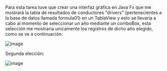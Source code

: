 Para esta tarea tuve que crear una interfaz gráfica en Java Fx que me mostrará  la tabla de resultados de conductores "drivers" (pertenecientes a la base de datos llamada formula01) en un TablaView y esto se llevaria a cabo 
al momento de seleccionar un año mediante un comboBox, esta selección me mostraria unicamente los registros de dicho año elegido, como se ve a continuación:

![image](https://github.com/BryanA2652/IndividualAyala/assets/168585386/95c6e127-3fc8-405d-afc1-d6b67d41efc1)


Segunda elección:

![image](https://github.com/BryanA2652/IndividualAyala/assets/168585386/ecb647bf-1b09-4cfd-83ba-e02f1141aacd)
